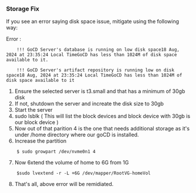 ### Storage Fix

If you see an error saying disk space issue, mitigate using the following way:

Error :

```
	!!! GoCD Server's database is running on low disk space18 Aug, 2024 at 23:35:24 Local TimeGoCD has less than 1024M of disk space available to it.
		
    !!! GoCD Server's artifact repository is running low on disk space18 Aug, 2024 at 23:35:24 Local TimeGoCD has less than 1024M of disk space available to it

```

1) Ensure the selected server is t3.small and that has a minimum of 30gb disk 
2) If not, shutdown the server and increate the disk size to 30gb 
3) Start the server
4) sudo lsblk   ( This will list the block devices and block device with 30gb is our block device )
5) Now out of that parition 4 is the one that needs additional storage as it's under /home directory where our goCD is installed.
6) Increase the partition
``` 
    $ sudo growpart /dev/nvme0n1 4

```
7) Now 6xtend the volume of home to 6G from 1G

```
    $sudo lvextend -r -L +6G /dev/mapper/RootVG-homeVol
```

8) That's all, above error will be remidiated.